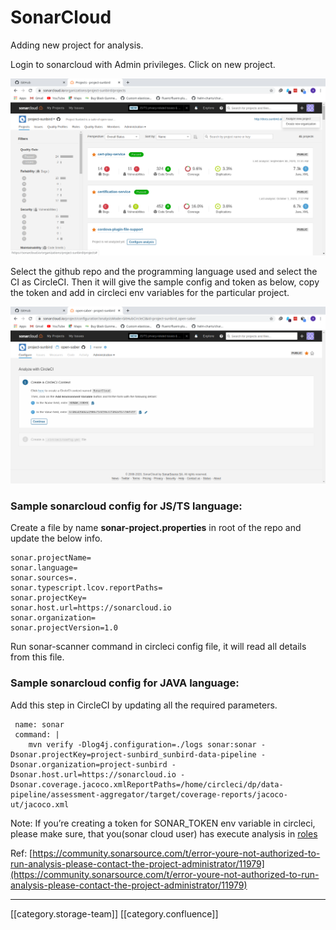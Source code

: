 # SonarCloud

Adding new project for analysis.

Login to sonarcloud with Admin privileges. Click on new project.

![](../../../../DevOpsFull/AllDocs/images/storage/image-20201123-051638.png)

Select the github repo and the programming language used and select the CI as CircleCI. Then it will give the sample config and token as below, copy the token and add in circleci env variables for the particular project.

![](../../../../DevOpsFull/AllDocs/images/storage/image-20201123-052010.png)

### Sample sonarcloud config for JS/TS language:

Create a file by name **sonar-project.properties** in root of the repo and update the below info.

```
sonar.projectName=
sonar.language=
sonar.sources=.
sonar.typescript.lcov.reportPaths=
sonar.projectKey=
sonar.host.url=https://sonarcloud.io
sonar.organization=
sonar.projectVersion=1.0
```

Run sonar-scanner command in circleci config file, it will read all details from this file.

### Sample sonarcloud config for JAVA language:

Add this step in CircleCI by updating all the required parameters.

```
 name: sonar
 command: |
    mvn verify -Dlog4j.configuration=./logs sonar:sonar -Dsonar.projectKey=project-sunbird_sunbird-data-pipeline -Dsonar.organization=project-sunbird -Dsonar.host.url=https://sonarcloud.io -Dsonar.coverage.jacoco.xmlReportPaths=/home/circleci/dp/data-pipeline/assessment-aggregator/target/coverage-reports/jacoco-ut/jacoco.xml
```

Note: If you’re creating a token for SONAR\_TOKEN env variable in circleci, please make sure, that you(sonar cloud user) has execute analysis in [roles](https://sonarcloud.io/organizations/sunbird-ed/permissions)

Ref: [https://community.sonarsource.com/t/error-youre-not-authorized-to-run-analysis-please-contact-the-project-administrator/11979](https://community.sonarsource.com/t/error-youre-not-authorized-to-run-analysis-please-contact-the-project-administrator/11979)

***

\[\[category.storage-team]] \[\[category.confluence]]
